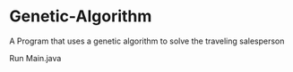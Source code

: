 # Genetic-Algorithm
A Program that uses a genetic algorithm to solve the traveling salesperson

Run Main.java
